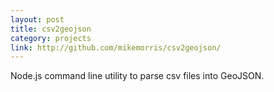 ```yaml
---
layout: post
title: csv2geojson
category: projects
link: http://github.com/mikemorris/csv2geojson/
---
```


Node.js command line utility to parse csv files into GeoJSON.
